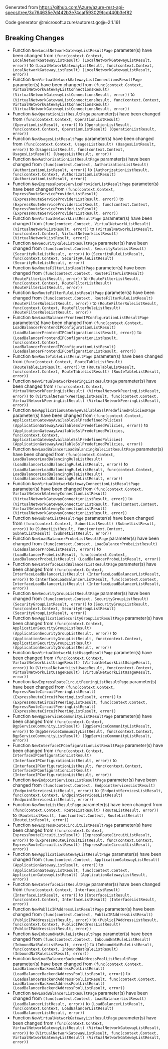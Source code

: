 Generated from https://github.com/Azure/azure-rest-api-specs/tree/3c764635e7d442b3e74caf593029fcd440b3ef82

Code generator @microsoft.azure/autorest.go@~2.1.161

## Breaking Changes

- Function `NewLocalNetworkGatewayListResultPage` parameter(s) have been changed from `(func(context.Context, LocalNetworkGatewayListResult) (LocalNetworkGatewayListResult, error))` to `(LocalNetworkGatewayListResult, func(context.Context, LocalNetworkGatewayListResult) (LocalNetworkGatewayListResult, error))`
- Function `NewVirtualNetworkGatewayListConnectionsResultPage` parameter(s) have been changed from `(func(context.Context, VirtualNetworkGatewayListConnectionsResult) (VirtualNetworkGatewayListConnectionsResult, error))` to `(VirtualNetworkGatewayListConnectionsResult, func(context.Context, VirtualNetworkGatewayListConnectionsResult) (VirtualNetworkGatewayListConnectionsResult, error))`
- Function `NewOperationListResultPage` parameter(s) have been changed from `(func(context.Context, OperationListResult) (OperationListResult, error))` to `(OperationListResult, func(context.Context, OperationListResult) (OperationListResult, error))`
- Function `NewUsagesListResultPage` parameter(s) have been changed from `(func(context.Context, UsagesListResult) (UsagesListResult, error))` to `(UsagesListResult, func(context.Context, UsagesListResult) (UsagesListResult, error))`
- Function `NewAuthorizationListResultPage` parameter(s) have been changed from `(func(context.Context, AuthorizationListResult) (AuthorizationListResult, error))` to `(AuthorizationListResult, func(context.Context, AuthorizationListResult) (AuthorizationListResult, error))`
- Function `NewExpressRouteServiceProviderListResultPage` parameter(s) have been changed from `(func(context.Context, ExpressRouteServiceProviderListResult) (ExpressRouteServiceProviderListResult, error))` to `(ExpressRouteServiceProviderListResult, func(context.Context, ExpressRouteServiceProviderListResult) (ExpressRouteServiceProviderListResult, error))`
- Function `NewVirtualNetworkListResultPage` parameter(s) have been changed from `(func(context.Context, VirtualNetworkListResult) (VirtualNetworkListResult, error))` to `(VirtualNetworkListResult, func(context.Context, VirtualNetworkListResult) (VirtualNetworkListResult, error))`
- Function `NewSecurityRuleListResultPage` parameter(s) have been changed from `(func(context.Context, SecurityRuleListResult) (SecurityRuleListResult, error))` to `(SecurityRuleListResult, func(context.Context, SecurityRuleListResult) (SecurityRuleListResult, error))`
- Function `NewRouteFilterListResultPage` parameter(s) have been changed from `(func(context.Context, RouteFilterListResult) (RouteFilterListResult, error))` to `(RouteFilterListResult, func(context.Context, RouteFilterListResult) (RouteFilterListResult, error))`
- Function `NewRouteFilterRuleListResultPage` parameter(s) have been changed from `(func(context.Context, RouteFilterRuleListResult) (RouteFilterRuleListResult, error))` to `(RouteFilterRuleListResult, func(context.Context, RouteFilterRuleListResult) (RouteFilterRuleListResult, error))`
- Function `NewLoadBalancerFrontendIPConfigurationListResultPage` parameter(s) have been changed from `(func(context.Context, LoadBalancerFrontendIPConfigurationListResult) (LoadBalancerFrontendIPConfigurationListResult, error))` to `(LoadBalancerFrontendIPConfigurationListResult, func(context.Context, LoadBalancerFrontendIPConfigurationListResult) (LoadBalancerFrontendIPConfigurationListResult, error))`
- Function `NewRouteTableListResultPage` parameter(s) have been changed from `(func(context.Context, RouteTableListResult) (RouteTableListResult, error))` to `(RouteTableListResult, func(context.Context, RouteTableListResult) (RouteTableListResult, error))`
- Function `NewVirtualNetworkPeeringListResultPage` parameter(s) have been changed from `(func(context.Context, VirtualNetworkPeeringListResult) (VirtualNetworkPeeringListResult, error))` to `(VirtualNetworkPeeringListResult, func(context.Context, VirtualNetworkPeeringListResult) (VirtualNetworkPeeringListResult, error))`
- Function `NewApplicationGatewayAvailableSslPredefinedPoliciesPage` parameter(s) have been changed from `(func(context.Context, ApplicationGatewayAvailableSslPredefinedPolicies) (ApplicationGatewayAvailableSslPredefinedPolicies, error))` to `(ApplicationGatewayAvailableSslPredefinedPolicies, func(context.Context, ApplicationGatewayAvailableSslPredefinedPolicies) (ApplicationGatewayAvailableSslPredefinedPolicies, error))`
- Function `NewLoadBalancerLoadBalancingRuleListResultPage` parameter(s) have been changed from `(func(context.Context, LoadBalancerLoadBalancingRuleListResult) (LoadBalancerLoadBalancingRuleListResult, error))` to `(LoadBalancerLoadBalancingRuleListResult, func(context.Context, LoadBalancerLoadBalancingRuleListResult) (LoadBalancerLoadBalancingRuleListResult, error))`
- Function `NewVirtualNetworkGatewayConnectionListResultPage` parameter(s) have been changed from `(func(context.Context, VirtualNetworkGatewayConnectionListResult) (VirtualNetworkGatewayConnectionListResult, error))` to `(VirtualNetworkGatewayConnectionListResult, func(context.Context, VirtualNetworkGatewayConnectionListResult) (VirtualNetworkGatewayConnectionListResult, error))`
- Function `NewSubnetListResultPage` parameter(s) have been changed from `(func(context.Context, SubnetListResult) (SubnetListResult, error))` to `(SubnetListResult, func(context.Context, SubnetListResult) (SubnetListResult, error))`
- Function `NewLoadBalancerProbeListResultPage` parameter(s) have been changed from `(func(context.Context, LoadBalancerProbeListResult) (LoadBalancerProbeListResult, error))` to `(LoadBalancerProbeListResult, func(context.Context, LoadBalancerProbeListResult) (LoadBalancerProbeListResult, error))`
- Function `NewInterfaceLoadBalancerListResultPage` parameter(s) have been changed from `(func(context.Context, InterfaceLoadBalancerListResult) (InterfaceLoadBalancerListResult, error))` to `(InterfaceLoadBalancerListResult, func(context.Context, InterfaceLoadBalancerListResult) (InterfaceLoadBalancerListResult, error))`
- Function `NewSecurityGroupListResultPage` parameter(s) have been changed from `(func(context.Context, SecurityGroupListResult) (SecurityGroupListResult, error))` to `(SecurityGroupListResult, func(context.Context, SecurityGroupListResult) (SecurityGroupListResult, error))`
- Function `NewApplicationSecurityGroupListResultPage` parameter(s) have been changed from `(func(context.Context, ApplicationSecurityGroupListResult) (ApplicationSecurityGroupListResult, error))` to `(ApplicationSecurityGroupListResult, func(context.Context, ApplicationSecurityGroupListResult) (ApplicationSecurityGroupListResult, error))`
- Function `NewVirtualNetworkListUsageResultPage` parameter(s) have been changed from `(func(context.Context, VirtualNetworkListUsageResult) (VirtualNetworkListUsageResult, error))` to `(VirtualNetworkListUsageResult, func(context.Context, VirtualNetworkListUsageResult) (VirtualNetworkListUsageResult, error))`
- Function `NewExpressRouteCircuitPeeringListResultPage` parameter(s) have been changed from `(func(context.Context, ExpressRouteCircuitPeeringListResult) (ExpressRouteCircuitPeeringListResult, error))` to `(ExpressRouteCircuitPeeringListResult, func(context.Context, ExpressRouteCircuitPeeringListResult) (ExpressRouteCircuitPeeringListResult, error))`
- Function `NewBgpServiceCommunityListResultPage` parameter(s) have been changed from `(func(context.Context, BgpServiceCommunityListResult) (BgpServiceCommunityListResult, error))` to `(BgpServiceCommunityListResult, func(context.Context, BgpServiceCommunityListResult) (BgpServiceCommunityListResult, error))`
- Function `NewInterfaceIPConfigurationListResultPage` parameter(s) have been changed from `(func(context.Context, InterfaceIPConfigurationListResult) (InterfaceIPConfigurationListResult, error))` to `(InterfaceIPConfigurationListResult, func(context.Context, InterfaceIPConfigurationListResult) (InterfaceIPConfigurationListResult, error))`
- Function `NewEndpointServicesListResultPage` parameter(s) have been changed from `(func(context.Context, EndpointServicesListResult) (EndpointServicesListResult, error))` to `(EndpointServicesListResult, func(context.Context, EndpointServicesListResult) (EndpointServicesListResult, error))`
- Function `NewRouteListResultPage` parameter(s) have been changed from `(func(context.Context, RouteListResult) (RouteListResult, error))` to `(RouteListResult, func(context.Context, RouteListResult) (RouteListResult, error))`
- Function `NewExpressRouteCircuitListResultPage` parameter(s) have been changed from `(func(context.Context, ExpressRouteCircuitListResult) (ExpressRouteCircuitListResult, error))` to `(ExpressRouteCircuitListResult, func(context.Context, ExpressRouteCircuitListResult) (ExpressRouteCircuitListResult, error))`
- Function `NewApplicationGatewayListResultPage` parameter(s) have been changed from `(func(context.Context, ApplicationGatewayListResult) (ApplicationGatewayListResult, error))` to `(ApplicationGatewayListResult, func(context.Context, ApplicationGatewayListResult) (ApplicationGatewayListResult, error))`
- Function `NewInterfaceListResultPage` parameter(s) have been changed from `(func(context.Context, InterfaceListResult) (InterfaceListResult, error))` to `(InterfaceListResult, func(context.Context, InterfaceListResult) (InterfaceListResult, error))`
- Function `NewPublicIPAddressListResultPage` parameter(s) have been changed from `(func(context.Context, PublicIPAddressListResult) (PublicIPAddressListResult, error))` to `(PublicIPAddressListResult, func(context.Context, PublicIPAddressListResult) (PublicIPAddressListResult, error))`
- Function `NewInboundNatRuleListResultPage` parameter(s) have been changed from `(func(context.Context, InboundNatRuleListResult) (InboundNatRuleListResult, error))` to `(InboundNatRuleListResult, func(context.Context, InboundNatRuleListResult) (InboundNatRuleListResult, error))`
- Function `NewLoadBalancerBackendAddressPoolListResultPage` parameter(s) have been changed from `(func(context.Context, LoadBalancerBackendAddressPoolListResult) (LoadBalancerBackendAddressPoolListResult, error))` to `(LoadBalancerBackendAddressPoolListResult, func(context.Context, LoadBalancerBackendAddressPoolListResult) (LoadBalancerBackendAddressPoolListResult, error))`
- Function `NewLoadBalancerListResultPage` parameter(s) have been changed from `(func(context.Context, LoadBalancerListResult) (LoadBalancerListResult, error))` to `(LoadBalancerListResult, func(context.Context, LoadBalancerListResult) (LoadBalancerListResult, error))`
- Function `NewVirtualNetworkGatewayListResultPage` parameter(s) have been changed from `(func(context.Context, VirtualNetworkGatewayListResult) (VirtualNetworkGatewayListResult, error))` to `(VirtualNetworkGatewayListResult, func(context.Context, VirtualNetworkGatewayListResult) (VirtualNetworkGatewayListResult, error))`
